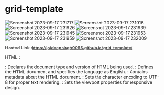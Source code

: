 # grid-template
![Screenshot 2023-09-17 231717](https://github.com/jaideepsingh0085/grid-template/assets/128147644/a1bfe376-7dbd-461e-8339-ff8c36273571)
![Screenshot 2023-09-17 231916](https://github.com/jaideepsingh0085/grid-template/assets/128147644/4a212b0a-7e62-4b4c-b577-81bea575805d)
![Screenshot 2023-09-17 231926](https://github.com/jaideepsingh0085/grid-template/assets/128147644/cc89701d-e320-49e7-aaa0-f4ce03379372)
![Screenshot 2023-09-17 231939](https://github.com/jaideepsingh0085/grid-template/assets/128147644/f5e159de-c2eb-464b-a94e-b3cd97a18848)
![Screenshot 2023-09-17 231945](https://github.com/jaideepsingh0085/grid-template/assets/128147644/77e28a44-b51a-4b9e-8e94-b9adc90e0a00)
![Screenshot 2023-09-17 231953](https://github.com/jaideepsingh0085/grid-template/assets/128147644/8589b2ff-3826-4667-87de-90bb69979f06)
![Screenshot 2023-09-17 231959](https://github.com/jaideepsingh0085/grid-template/assets/128147644/78a43dbe-66ae-409c-a237-b650b802df2d)
![Screenshot 2023-09-17 232009](https://github.com/jaideepsingh0085/grid-template/assets/128147644/3fca6d69-29a6-4bd5-b5e4-b50c0f85d2ad)

Hosted Link :https://jaideepsingh0085.github.io/grid-template/

HTML :
<!DOCTYPE html>: Declares the document type and version of HTML being used.
<html lang="en">: Defines the HTML document and specifies the language as English.
<head>: Contains metadata about the HTML document.
<meta charset="UTF-8">: Sets the character encoding to UTF-8 for proper text rendering.
<meta name="viewport" content="width=device-width, initial-scale=1.0">: Sets the viewport properties for responsive design.
<title>: Sets the title of the web page displayed in the browser tab.
<link rel="stylesheet" href="style.css">: Links an external CSS file called "style.css" for styling.
<body>: Contains the visible content of the web page.
<main class="main">: Defines the main content section of the page with a class attribute for styling.
<article class="t1 testimonial light">: Represents a testimonial section with specific classes for styling.
<div>: A generic container for grouping and styling elements.
<img src="..." alt="...">: Embeds an image with a source URL and alternate text for accessibility.
<h2>: Defines a level 2 heading.
<p>: Represents a paragraph of text.
</article>: Closes the testimonial article section.
</body>: Ends the body of the HTML document.
</html>: Closes the HTML document.

CSS :
*: Targets all elements and sets their box model, margin, padding, font, and font-weight properties.
box-sizing: Specifies the box model to include padding and border in element sizing.
margin: Sets the outer spacing around elements to zero.
padding: Sets the inner spacing within elements to zero.
font-family: Defines the preferred font family for text content.
font-weight: Specifies the thickness of characters in the font.
body: Styles the entire webpage's background, display, and alignment.
display: Sets the display mode of an element (grid in this case).
place-content: Centers content both horizontally and vertically within an element.
min-height: Specifies the minimum height of an element as a percentage of the viewport height.
background-color: Sets the background color of an element.
.main: Styles the main content container using grid layout, defining grid areas, width, gap, and padding.
grid-template-areas: Defines the layout of child elements within the grid container.
width: Sets the maximum width of the grid container.
gap: Specifies the gap between grid items.
grid-auto-columns: Sets the size of automatically generated grid columns.
padding-block: Sets the padding on the block axis (top and bottom).
margin-inline: Sets the margin on the inline axis (left and right).
.testimonial: Styles testimonial elements, including padding, border-radius, and box-shadow.
.t1, .t2, .t3, .t4, .t5: Styles specific testimonial elements with unique backgrounds.
.light, .dark: Styles text color for light and dark testimonial sections.
.desc-heading: Styles font size and margin for description headings.
.desc: Styles opacity, font size, line height, and margin for descriptions.
.name: Styles the container for names and images using flex layout and gap.
.name img: Styles images within name containers, applying border-radius and width.
.name h2: Styles heading font size within name containers.
.name p: Styles paragraph font size and opacity within name containers.
